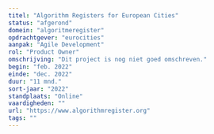 ```yaml
---
titel: "Algorithm Registers for European Cities"
status: "afgerond"
domein: "algoritmeregister"
opdrachtgever: "eurocities"
aanpak: "Agile Development"
rol: "Product Owner"
omschrijving: "Dit project is nog niet goed omschreven."
begin: "feb. 2022"
einde: "dec. 2022"
duur: "11 mnd."
sort-jaar: "2022"
standplaats: "Online"
vaardigheden: ""
url: "https://www.algorithmregister.org"
tags: ""
---
```

